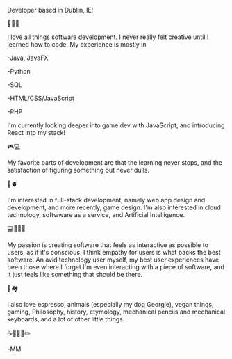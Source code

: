 Developer based in Dublin, IE!

🌱🌱🌱

I love all things software development. I never really felt creative until I learned how to code. My experience is mostly in

-Java, JavaFX

-Python

-SQL

-HTML/CSS/JavaScript

-PHP

I'm currently looking deeper into game dev with JavaScript, and introducing React into my stack!

🎮💻

My favorite parts of development are that the learning never stops, and the satisfaction of figuring something out never dulls.

🧠🫀

I'm interested in full-stack development, namely web app design and development, and more recently, game design. I'm also interested in cloud technology,  softwware as a service, and Artificial Intelligence.

💻🧠💭🌐

My passion is creating software that feels as interactive as possible to users, as if it's conscious. I think empathy for users is what backs the best software. An avid technology user myself, my best user experiences have been those where I forget I'm even interacting with a piece of software, and it just feels like something that should be there.

📱🏘


I also love espresso, animals (especially my dog Georgie), vegan things, gaming, Philosophy, history, etymology, mechanical pencils and mechanical keyboards, and a lot of other little things.

☕️💭🌱📖✏️

-MM
